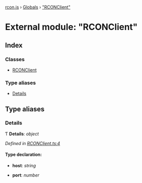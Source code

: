 [rcon.js](../README.md) › [Globals](../globals.md) › ["RCONClient"](_rconclient_.md)

# External module: "RCONClient"

## Index

### Classes

* [RCONClient](../classes/_rconclient_.rconclient.md)

### Type aliases

* [Details](_rconclient_.md#details)

## Type aliases

###  Details

Ƭ **Details**: *object*

*Defined in [RCONClient.ts:4](https://github.com/dylhack/rcon.js/blob/bf1ab7f/src/RCONClient.ts#L4)*

#### Type declaration:

* **host**: *string*

* **port**: *number*
